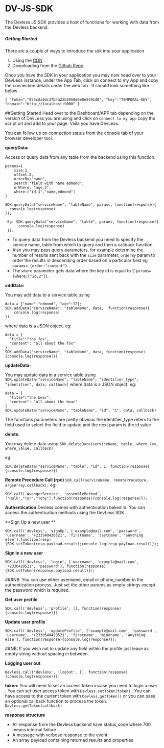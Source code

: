 # DV-JS-SDK
The Devless JS SDK provides a host of functions for working with data from the Devless backend.

##### Getting Started
There are a couple of ways to introduce the  sdk into your application

1. Using the [CDN](https://library.devless.io/cdn/1.0/dv_sdk.js)  
2. Downloading from the [Github Repo](https://github.com/DevlessTeam/DV-JS-SDK)

Once you have the SDK in your application you may now head over to your DevLess instance, under the App Tab, click on connect to my App and copy the connection details under the web tab . It should look something like below
```
{ "token":"955c8a0dc37b4a22b5950a9e0e9491d0", "key":"TEMPORAL-KEY", "domain":"http://localhost:9000" }

```


##Getting Started 
Head over to the Dashboard/APP tab depending on the version of DevLess you are using and click on `connect to my app` copy the script url and add to your page. Voila you have DevLess.

You can follow up on connection status from the console tab of your browser developer tool.

**queryData:**

Access or query data from any table from the backend using this function.

```
params={
    size:2,
    offset:2,
    orderBy:"name",
    search:"field with name edmond",
    orWhere: "age,2",
    where:["id,1","name,edmond"]
}

SDK.queryData("serviceName", "tableName", params, function(response){
  console.log(response)
});

 Eg: SDK.queryData("serviceName", "table", params, function(response){
      console.log(response)
 });
```

* To query data from the Devless backend you need  to specify the service name, table from which to query  and then a callback function.
* Also you may pass query parameters. for example determine the number of results sent back with the ``size`` parameter,
``orderBy`` param to order the results in descending order based  on a particular field eg ``params= {order:"content"}``.
* The ``where`` parameter gets data where the key id is equal to 2 ``params= {where:["id,2"]}``.

**addData:**

You may add data to a service table using 
```
data = {"name":"edmond", "age":12};
SDK.addData("serviceName", "tableName", data,  function(response){
    console.log(response)
})
 ```
where data is a JSON object.
eg:

```
data = {
  "title":"the fox",
  "content": "all about the fox"
}
SDK.addData("serviceName", "tableName", data, function(response){console.log(response)})
```
**updateData:**

You may update data in a service table using ``SDK.updateData("serviceName", "tableName", "identifier_type", "identifier", data, callback)``
where data is a JSON object.
eg:

```
data = {
  "title":"the bear",
  "content": "all about the bear"
}
SDK.updateData("serviceName", "tableName", "id", "1", data, callback)
```
The functions parameters are pretty obvious the identifier_type refers to the field used to select the field to update and the next param is the id value 

**delete:**

You may delete data  using ``SDK.deleteData(serviceName, table, where_key, where_value, callback)``

eg:

```
SDK.deleteData("serviceName", "table", "id", 1, function(response){console.log(response)})
```
**Remote Precedure Call (rpc)**
``
SDK.call(serviceName, remoteProcedure, argsArray,callback);
``
eg:
```
SDK.call('AvengerService', 'assembleMethod', ["Hulk","Tor","Tony"],function(response){console.log(response)});
```

**Authentication**
Devless comes with authentication baked in.
You can access the authentication methods using the DevLess SDK

**Sign Up a new user **
```
SDK.call('devless', 'signUp', ['example@mail.com', 'password', 'username', '+233540420521', 'firstname', 'lastname', 'anything else'],function(resp){SDK.setToken(resp.payload.result);console.log(resp.payload.result)});
```
**Sign in a new user**
```
SDK.call('devless', 'login', ['username', 'example@mail.com', '+2330420521', 'password'], function(response){SDK.setToken(response.payload.result)});

```
###NB: You can use either username, email or phone_number in the authentication process. Just set the other params as empty strings except the password which is required.

**Get user profile**

```
SDK.call('devless', 'profile', [], function(response){console.log(response)})

```

**Update user profile**
```
SDK.call('devless', 'updateProfile', ['example@mail.com', 'password', 'username', '+2330540420521', 'firstname', 'mindname', 'anything else'], function(response){console.log(response)});

```
##NB: If you wish not to update any field within the profile just leave as empty string without spacing in between. 

**Logging user out**
```
Devless.call('devless', 'logout', [], function(response){console.log(response)})

```

**token:**
You will need to set an access token incase you need to login a user .
You can set user access token with ``Devless.setToken(token)`` .
You can have access to the current token with ``Devless.getToken()`` or you can pass an optional callback function to process the token.
``Devless.getToken(callback)``



**response structure**
* All response from the Devless backend have status_code where 700 means internal failure
* A message with verbose response to the event 
* An array payload containing returned results and properties 





